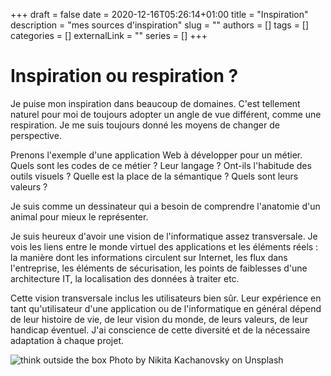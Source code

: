 +++ 
draft = false
date = 2020-12-16T05:26:14+01:00
title = "Inspiration"
description = "mes sources d'inspiration"
slug = ""
authors = []
tags = []
categories = []
externalLink = ""
series = []
+++

# Inspiration ou respiration ?

Je puise mon inspiration dans beaucoup de domaines. C'est tellement naturel pour moi de toujours adopter un angle de vue différent, comme une respiration. Je me suis toujours donné les moyens de changer de perspective.

Prenons l'exemple d'une application Web à développer pour un métier. Quels sont les codes de ce métier ? Leur langage ? Ont-ils l'habitude des outils visuels ? Quelle est la place de la sémantique ? Quels sont leurs valeurs ?

Je suis comme un dessinateur qui a besoin de comprendre l'anatomie d'un animal pour mieux le représenter.

Je suis heureux d'avoir une vision de l'informatique assez transversale. Je vois les liens entre le monde virtuel des applications et les éléments réels : la manière dont les informations circulent sur Internet, les flux dans l'entreprise, les éléments de sécurisation, les points de faiblesses d'une architecture IT, la localisation des données à traiter etc.

Cette vision transversale inclus les utilisateurs bien sûr. Leur expérience en tant qu'utilisateur d'une application ou de l'informatique en général dépend de leur histoire de vie, de leur vision du monde, de leurs valeurs, de leur handicap éventuel. J'ai conscience de cette diversité et de la nécessaire adaptation à chaque projet.

![think outside the box](/images/nikita-kachanovsky-bLY5JqP_Ldw-unsplash.jpg)
Photo by Nikita Kachanovsky on Unsplash